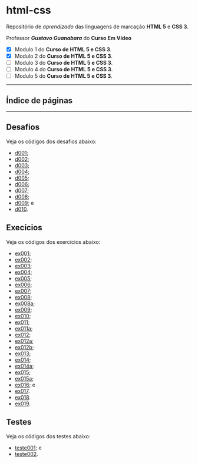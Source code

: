 # html-css
 Repositório de _aprendizado_ das linguagens de marcação **HTML 5** e **CSS 3**.

Professor _**Gustavo Guanabara**_
 do **Curso Em Vídeo**

- [x] Modulo 1 do **Curso de HTML 5 e CSS 3**.
- [x] Modulo 2 do **Curso de HTML 5 e CSS 3**.
- [ ] Modulo 3 do **Curso de HTML 5 e CSS 3**.
- [ ] Modulo 4 do **Curso de HTML 5 e CSS 3**.
- [ ] Modulo 5 do **Curso de HTML 5 e CSS 3**.

---
## Índice de páginas
---
## Desafios

Veja os códigos dos desafios abaixo:

* [d001](https://github.com/joshuaoliveira123/html-css/tree/main/desafios/d001);
* [d002](https://github.com/joshuaoliveira123/html-css/tree/main/desafios/d002);
* [d003](https://github.com/joshuaoliveira123/html-css/tree/main/desafios/d003);
* [d004](https://github.com/joshuaoliveira123/html-css/tree/main/desafios/d004);
* [d005](https://github.com/joshuaoliveira123/html-css/tree/main/desafios/d005);
* [d006](https://github.com/joshuaoliveira123/html-css/tree/main/desafios/d006);
* [d007](https://github.com/joshuaoliveira123/html-css/tree/main/desafios/d007);
* [d008](https://github.com/joshuaoliveira123/html-css/tree/main/desafios/d008);
* [d009](https://github.com/joshuaoliveira123/html-css/tree/main/desafios/d009); e
* [d010](https://github.com/joshuaoliveira123/html-css/tree/main/desafios/d010).

## Execícios

Veja os códigos dos exercícios abaixo:

* [ex001](https://github.com/joshuaoliveira123/html-css/tree/main/exerc%C3%ADcios/ex001);
* [ex002](https://github.com/joshuaoliveira123/html-css/tree/main/exerc%C3%ADcios/ex002);
* [ex003](https://github.com/joshuaoliveira123/html-css/tree/main/exerc%C3%ADcios/ex003);
* [ex004](https://github.com/joshuaoliveira123/html-css/tree/main/exerc%C3%ADcios/ex004);
* [ex005](https://github.com/joshuaoliveira123/html-css/tree/main/exerc%C3%ADcios/ex005);
* [ex006](https://github.com/joshuaoliveira123/html-css/tree/main/exerc%C3%ADcios/ex006);
* [ex007](https://github.com/joshuaoliveira123/html-css/tree/main/exerc%C3%ADcios/ex007);
* [ex008](https://github.com/joshuaoliveira123/html-css/tree/main/exerc%C3%ADcios/ex008);
* [ex008a](https://github.com/joshuaoliveira123/html-css/tree/main/exerc%C3%ADcios/ex008a);
* [ex009](https://github.com/joshuaoliveira123/html-css/tree/main/exerc%C3%ADcios/ex009);
* [ex010](https://github.com/joshuaoliveira123/html-css/tree/main/exerc%C3%ADcios/ex010);
* [ex011](https://github.com/joshuaoliveira123/html-css/tree/main/exerc%C3%ADcios/ex011);
* [ex011a](https://github.com/joshuaoliveira123/html-css/tree/main/exerc%C3%ADcios/ex011a);
* [ex012](https://github.com/joshuaoliveira123/html-css/tree/main/exerc%C3%ADcios/ex012);
* [ex012a](https://github.com/joshuaoliveira123/html-css/tree/main/exerc%C3%ADcios/ex012a);
* [ex012b](https://github.com/joshuaoliveira123/html-css/tree/main/exerc%C3%ADcios/ex012b);
* [ex013](https://github.com/joshuaoliveira123/html-css/tree/main/exerc%C3%ADcios/ex013);
* [ex014](https://github.com/joshuaoliveira123/html-css/tree/main/exerc%C3%ADcios/ex014);
* [ex014a](https://github.com/joshuaoliveira123/html-css/tree/main/exerc%C3%ADcios/ex014a);
* [ex015](https://github.com/joshuaoliveira123/html-css/tree/main/exerc%C3%ADcios/ex015);
* [ex015a](https://github.com/joshuaoliveira123/html-css/tree/main/exerc%C3%ADcios/ex015a);
* [ex016](https://github.com/joshuaoliveira123/html-css/tree/main/exerc%C3%ADcios/ex016); e
* [ex017](https://github.com/joshuaoliveira123/html-css/tree/main/exerc%C3%ADcios/ex017).
* [ex018](https://github.com/joshuaoliveira123/html-css/tree/main/exerc%C3%ADcios/ex018).
* [ex019](https://github.com/joshuaoliveira123/html-css/tree/main/exerc%C3%ADcios/ex019).

## Testes

Veja os códigos dos testes abaixo:

* [teste001](https://github.com/joshuaoliveira123/html-css/tree/main/testes/teste001); e
* [teste002](https://github.com/joshuaoliveira123/html-css/tree/main/testes/teste002).
